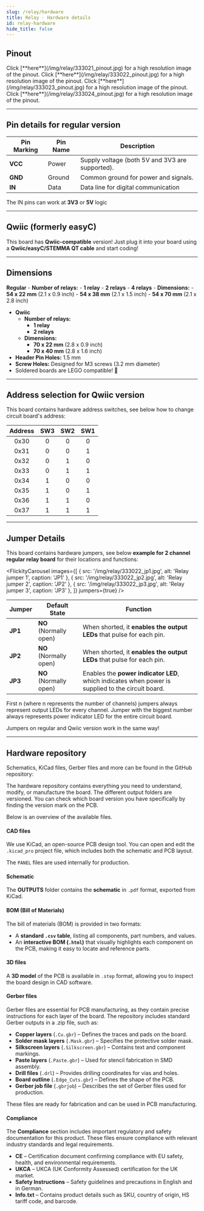 ```yaml
---
slug: /relay/hardware
title: Relay - Hardware details
id: relay-hardware
hide_title: false
---
```


## Pinout

<CenteredImage src="/img/relay/333021_pinout.jpg" alt="Pinout" />
Click [**here**](/img/relay/333021_pinout.jpg) for a high resolution image of the pinout.
<CenteredImage src="/img/relay/333022_pinout.jpg" alt="Pinout" />
Click [**here**](/img/relay/333022_pinout.jpg) for a high resolution image of the pinout.
<CenteredImage src="/img/relay/333023_pinout.jpg" alt="Pinout" />
Click [**here**](/img/relay/333023_pinout.jpg) for a high resolution image of the pinout.
<CenteredImage src="/img/relay/333024_pinout.jpg" alt="Pinout" />
Click [**here**](/img/relay/333024_pinout.jpg) for a high resolution image of the pinout.

---

## Pin details for regular version

| Pin Marking | Pin Name | Description                                     |
| ----------- | -------- | ----------------------------------------------- |
| **VCC**     | Power    | Supply voltage (both 5V and 3V3 are supported). |
| **GND**     | Ground   | Common ground for power and signals.            |
| **IN**     | Data     | Data line for digital communication |

<InfoBox>The IN pins can work at **3V3** or **5V** logic</InfoBox>

---

## Qwiic (formerly easyC)  

<CenteredImage src="/img/easyc_transparent.png" alt="EasyC/qwiic cable" width="550px" />
 
<InfoBox> This board has **Qwiic-compatible** version! Just plug it into your board using a **Qwiic/easyC/STEMMA QT cable** and start coding! </InfoBox>

<QuickLink 
  title="Qwiic (formerly easyC) details and specifications" 
  description="Learn about hardware specifications, compatibility, and usage of the Qwiic connector." 
  url="/qwiic" 
/>

---

## Dimensions
**Regular**
    - **Number of relays:**
        - **1 relay**
        - **2 relays**
        - **4 relays**
    - **Dimensions:**
        - **54 x 22 mm** (2.1 x 0.9 inch)
        - **54 x 38 mm** (2.1 x 1.5 inch)
        - **54 x 70 mm** (2.1 x 2.8 inch)
- **Qwiic**
    - **Number of relays:**
        - **1 relay**
        - **2 relays**
    - **Dimensions:**
        - **70 x 22 mm** (2.8 x 0.9 inch)
        - **70 x 40 mm** (2.8 x 1.6 inch)
- **Header Pin Holes:** 1.5 mm  
- **Screw Holes:** Designed for M3 screws (3.2 mm diameter)  
- Soldered boards are LEGO compatible! 🧱 

---

## Address selection for Qwiic version

This board contains hardware address switches, see below how to change circuit board's address:

<CenteredImage src="/img/relay/relay_add.jpg" alt="Pinout" />

| Address | SW3 | SW2 | SW1 |
|:---:|:---:|:---:|:---:|
| 0x30 | 0 | 0 | 0 |
| 0x31 | 0 | 0 | 1 |
| 0x32 | 0 | 1 | 0 |
| 0x33 | 0 | 1 | 1 |
| 0x34 | 1 | 0 | 0 |
| 0x35 | 1 | 0 | 1 |
| 0x36 | 1 | 1 | 0 |
| 0x37 | 1 | 1 | 1 | 

---

## Jumper Details

This board contains hardware jumpers, see below **example for 2 channel regular relay board** for their locations and functions:

<FlickityCarousel
  images={[
    { src: '/img/relay/333022_jp1.jpg', alt: 'Relay jumper 1', caption: 'JP1' },
    { src: '/img/relay/333022_jp2.jpg', alt: 'Relay jumper 2', caption: 'JP2' },
    { src: '/img/relay/333022_jp3.jpg', alt: 'Relay jumper 3', caption: 'JP3' },
  ]}
  jumpers={true}
/>

| Jumper  | Default State            | Function                                                                                          |
| ------- | ------------------------ | ------------------------------------------------------------------------------------------------- |
| **JP1** | **NO** (Normally open) | When shorted, it **enables the output LEDs** that pulse for each pin. |
| **JP2** | **NO** (Normally open)   | When shorted, it **enables the output LEDs** that pulse for each pin.                             |
| **JP3** | **NO** (Normally open)   | Enables the **power indicator LED**, which indicates when power is supplied to the circuit board.                           |

<InfoBox>First n (where n represents the number of channels) jumpers always represent output LEDs for every channel. Jumper with the biggest number always represents power indicator LED for the entire circuit board.</InfoBox>

<InfoBox>Jumpers on regular and Qwiic version work in the same way!</InfoBox>

---

## Hardware repository

Schematics, KiCad files, Gerber files and more can be found in the GitHub repository:

<QuickLink 
  title="2-cahnnel relay board qwiic Hardware Design" 
  description="Hardware design, BOM, gerbers and 3D files for 2-channel-relay-board-qwiic designed by Soldered Electronics."
  url="https://github.com/SolderedElectronics/2-channel-relay-board-qwiic-hardware-design" 
/> 

<QuickLink 
  title="2-channel-relay-board-hardware-design" 
  description="Hardware design, BOM, gerbers and 3D files for 2-channel-relay-board designed by Soldered Electronics."
  url="https://github.com/SolderedElectronics/2-channel-relay-board-hardware-design" 
/>

<QuickLink 
  title="1-channel-relay-board-hardware-design" 
  description="Hardware design, BOM, gerbers and 3D files for 1-channel-relay-board designed by Soldered Electronics."
  url="https://github.com/SolderedElectronics/1-channel-relay-board-hardware-design" 
/>

<QuickLink 
  title="4-channel-relay-board-hardware-design" 
  description="Hardware design, BOM, gerbers and 3D files for 4-channel-relay-board designed by Soldered Electronics."
  url="https://github.com/SolderedElectronics/4-channel-relay-board-hardware-design" 
/>

<QuickLink 
  title="1-channel-relay-board-qwiic-hardware-design" 
  description="Hardware design, BOM, gerbers and 3D files for 1-channel-relay-board-qwiic designed by Soldered Electronics."
  url="https://github.com/SolderedElectronics/1-channel-relay-board-qwiic-hardware-design" 
/>

The hardware repository contains everything you need to understand, modify, or manufacture the board. The different output folders are versioned. You can check which board version you have specifically by finding the version mark on the PCB.

Below is an overview of the available files.  
#### CAD files

We use KiCad, an open-source PCB design tool. You can open and edit the `.kicad_pro` project file, which includes both the schematic and PCB layout.  

The `PANEL` files are used internally for production.  

#### Schematic

The **OUTPUTS** folder contains the **schematic** in `.pdf` format, exported from KiCad.

#### BOM (Bill of Materials)

The bill of materials (BOM) is provided in two formats:  

- A **standard `.csv` table**, listing all components, part numbers, and values.  
- An **interactive BOM (`.html`)** that visually highlights each component on the PCB, making it easy to locate and reference parts.  


#### 3D files

A **3D model** of the PCB is available in `.step` format, allowing you to inspect the board design in CAD software.  

#### Gerber files 

Gerber files are essential for PCB manufacturing, as they contain precise instructions for each layer of the board. The repository includes standard Gerber outputs in a .zip file, such as:  

- **Copper layers** (`.Cu.gbr`) – Defines the traces and pads on the board.  
- **Solder mask layers** (`.Mask.gbr`) – Specifies the protective solder mask.  
- **Silkscreen layers** (`.Silkscreen.gbr`) – Contains text and component markings.  
- **Paste layers** (`.Paste.gbr`) – Used for stencil fabrication in SMD assembly.  
- **Drill files** (`.drl`) – Provides drilling coordinates for vias and holes.  
- **Board outline** (`.Edge_Cuts.gbr`) – Defines the shape of the PCB.  
- **Gerber job file** (`.gbrjob`) – Describes the set of Gerber files used for production.  

These files are ready for fabrication and can be used in PCB manufacturing.

#### Compliance  

The **Compliance** section includes important regulatory and safety documentation for this product. These files ensure compliance with relevant industry standards and legal requirements.  

- **CE** – Certification document confirming compliance with EU safety, health, and environmental requirements.  
- **UKCA** – UKCA (UK Conformity Assessed) certification for the UK market.  
- **Safety Instructions** – Safety guidelines and precautions in English and in German.
- **Info.txt** – Contains product details such as SKU, country of origin, HS tariff code, and barcode.  



